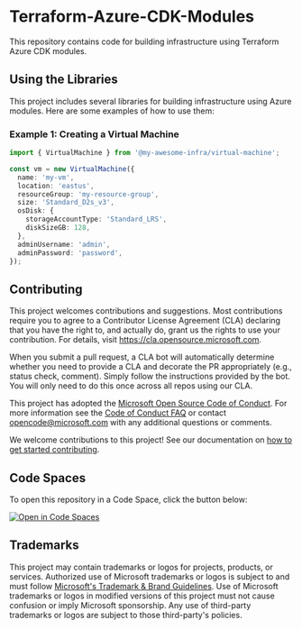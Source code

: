 # Terraform-Azure-CDK-Modules

This repository contains code for building infrastructure using Terraform Azure CDK modules.



## Using the Libraries

This project includes several libraries for building infrastructure using Azure modules. Here are some examples of how to use them:

### Example 1: Creating a Virtual Machine

```typescript
import { VirtualMachine } from '@my-awesome-infra/virtual-machine';

const vm = new VirtualMachine({
  name: 'my-vm',
  location: 'eastus',
  resourceGroup: 'my-resource-group',
  size: 'Standard_D2s_v3',
  osDisk: {
    storageAccountType: 'Standard_LRS',
    diskSizeGB: 128,
  },
  adminUsername: 'admin',
  adminPassword: 'password',
});
```

## Contributing

This project welcomes contributions and suggestions.  Most contributions require you to agree to a
Contributor License Agreement (CLA) declaring that you have the right to, and actually do, grant us
the rights to use your contribution. For details, visit https://cla.opensource.microsoft.com.

When you submit a pull request, a CLA bot will automatically determine whether you need to provide
a CLA and decorate the PR appropriately (e.g., status check, comment). Simply follow the instructions
provided by the bot. You will only need to do this once across all repos using our CLA.

This project has adopted the [Microsoft Open Source Code of Conduct](https://opensource.microsoft.com/codeofconduct/).
For more information see the [Code of Conduct FAQ](https://opensource.microsoft.com/codeofconduct/faq/) or
contact [opencode@microsoft.com](mailto:opencode@microsoft.com) with any additional questions or comments.

We welcome contributions to this project! See our documentation on [how to get started contributing](./docs/CONTRIBUTING.md). 

## Code Spaces

To open this repository in a Code Space, click the button below:

[![Open in Code Spaces](https://img.shields.io/badge/Open%20in%20Code%20Spaces-Terraform%20Azure%20CDK%20Modules%20Project-blue?logo=github)](https://github.com/microsoft/terraform-azure-cdk-modules/codespaces)

## Trademarks

This project may contain trademarks or logos for projects, products, or services. Authorized use of Microsoft 
trademarks or logos is subject to and must follow 
[Microsoft's Trademark & Brand Guidelines](https://www.microsoft.com/en-us/legal/intellectualproperty/trademarks/usage/general).
Use of Microsoft trademarks or logos in modified versions of this project must not cause confusion or imply Microsoft sponsorship.
Any use of third-party trademarks or logos are subject to those third-party's policies.
